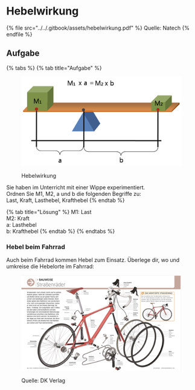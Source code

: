 # Hebelwirkung

{% file src="../../.gitbook/assets/hebelwirkung.pdf" %}
Quelle: Natech
{% endfile %}

## Aufgabe

{% tabs %}
{% tab title="Aufgabe" %}
<figure><img src="../../.gitbook/assets/image (3).png" alt=""><figcaption><p>Hebelwirkung</p></figcaption></figure>

Sie haben im Unterricht mit einer Wippe experimentiert. \
Ordnen Sie M1, M2, a und b die folgenden Begriffe zu:\
Last, Kraft, Lasthebel, Krafthebel
{% endtab %}

{% tab title="Lösung" %}
M1: Last\
M2: Kraft\
a: Lasthebel\
b: Krafthebel&#x20;
{% endtab %}
{% endtabs %}

### Hebel beim Fahrrad

Auch beim Fahrrad kommen Hebel zum Einsatz. Überlege dir, wo und umkreise die Hebelorte im Fahrrad:

<figure><img src="../../.gitbook/assets/image (4).png" alt=""><figcaption><p>Quelle: DK Verlag</p></figcaption></figure>



